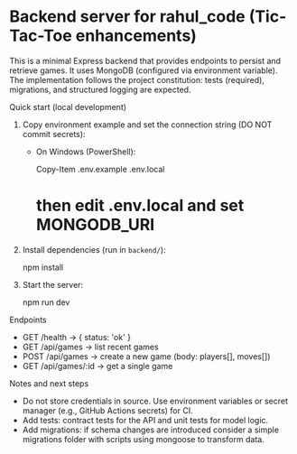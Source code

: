 # Backend server for rahul_code (Tic-Tac-Toe enhancements)

This is a minimal Express backend that provides endpoints to persist and
retrieve games. It uses MongoDB (configured via environment variable). The
implementation follows the project constitution: tests (required), migrations,
and structured logging are expected.

Quick start (local development)

1. Copy environment example and set the connection string (DO NOT commit secrets):

   - On Windows (PowerShell):

     Copy-Item .env.example .env.local
     # then edit .env.local and set MONGODB_URI

2. Install dependencies (run in `backend/`):

   npm install

3. Start the server:

   npm run dev

Endpoints

- GET /health → { status: 'ok' }
- GET /api/games → list recent games
- POST /api/games → create a new game (body: players[], moves[])
- GET /api/games/:id → get a single game

Notes and next steps

- Do not store credentials in source. Use environment variables or secret
  manager (e.g., GitHub Actions secrets) for CI.
- Add tests: contract tests for the API and unit tests for model logic.
- Add migrations: if schema changes are introduced consider a simple
  migrations folder with scripts using mongoose to transform data.
